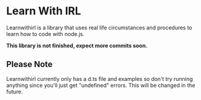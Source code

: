 # Learn With IRL

Learnwithirl is a library that uses real life circumstances and procedures to learn how to code with node.js.

**This library is not finished, expect more commits soon.**

## Please Note

Learnwithirl currently only has a d.ts file and examples so don't try running anything since you'll just get "undefined" errors. This will be changed in the future.

